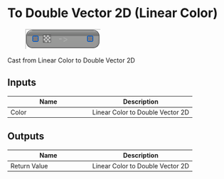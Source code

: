 # To Double Vector 2D (Linear Color)

<div align="left" data-full-width="false">

<figure><img src="to_double_vector_2d_-linear_color.png" alt=""><figcaption></figcaption></figure>

</div>

Cast from Linear Color to Double Vector 2D

## Inputs

<table>
<thead><tr><th width="170">Name</th><th>Description</th></tr></thead>
<tbody>
<tr><td>Color</td><td>Linear Color to Double Vector 2D</td></tr>
</tbody>
</table>

## Outputs

<table>
<thead><tr><th width="170">Name</th><th>Description</th></tr></thead>
<tbody>
<tr><td>Return Value</td><td>Linear Color to Double Vector 2D</td></tr>
</tbody>
</table>